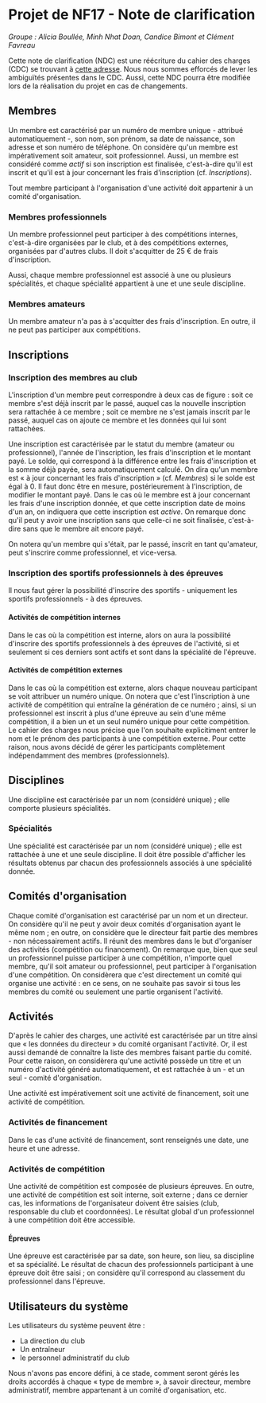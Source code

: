 # Projet de NF17 - Note de clarification
_Groupe : Alicia Boullée, Minh Nhat Doan, Candice Bimont et Clément Favreau_

Cette note de clarification (NDC) est une réécriture du cahier des charges (CDC) se trouvant à [cette adresse](https://librecours.net/projet/projets-19p-nx17/projets-19p-nx17_3.xhtml). Nous nous sommes efforcés de lever les ambiguïtés présentes dans le CDC. Aussi, cette NDC pourra être modifiée lors de la réalisation du projet en cas de changements.

## Membres
Un membre est caractérisé par un numéro de membre unique - attribué automatiquement -, son nom, son prénom, sa date de naissance, son adresse et son numéro de téléphone.
On considère qu'un membre est impérativement soit amateur, soit professionnel.
Aussi, un membre est considéré comme *actif* si son inscription est finalisée, c'est-à-dire qu'il est inscrit et qu'il est à jour concernant les frais d'inscription (cf. _Inscriptions_).

Tout membre participant à l'organisation d'une activité doit appartenir à un comité d'organisation.

### Membres professionnels
Un membre professionnel peut participer à des compétitions internes, c'est-à-dire organisées par le club, et à des compétitions externes, organisées par d'autres clubs. Il doit s'acquitter de 25 € de frais d'inscription.

Aussi, chaque membre professionnel est associé à une ou plusieurs spécialités, et chaque spécialité appartient à une et une seule discipline.


### Membres amateurs
Un membre amateur n'a pas à s'acquitter des frais d'inscription. En outre, il ne peut pas participer aux compétitions.

## Inscriptions

### Inscription des membres au club
L'inscription d'un membre peut correspondre à deux cas de figure : soit ce membre s'est déjà inscrit par le passé, auquel cas la nouvelle inscription sera rattachée à ce membre ; soit ce membre ne s'est jamais inscrit par le passé, auquel cas on ajoute ce membre et les données qui lui sont rattachées.

Une inscription est caractérisée par le statut du membre (amateur ou professionnel), l'année de l'inscription, les frais d'inscription et le montant payé. Le solde, qui correspond à la différence entre les frais d'inscription et la somme déjà payée, sera automatiquement calculé. On dira qu'un membre est « à jour concernant les frais d'inscription » (cf. *Membres*) si le solde est égal à 0. Il faut donc être en mesure, postérieurement à l'inscription, de modifier le montant payé. Dans le cas où le membre est à jour concernant les frais d'une inscription donnée, et que cette inscription date de moins d'un an, on indiquera que cette inscription est *active*. On remarque donc qu'il peut y avoir une inscription sans que celle-ci ne soit finalisée, c'est-à-dire sans que le membre ait encore payé. 

On notera qu'un membre qui s'était, par le passé, inscrit en tant qu'amateur, peut s'inscrire comme professionnel, et vice-versa.

### Inscription des sportifs professionnels à des épreuves
Il nous faut gérer la possibilité d'inscrire des sportifs - uniquement les sportifs professionnels - à des épreuves.
#### Activités de compétition internes
Dans le cas où la compétition est interne, alors on aura la possibilité d'inscrire des sportifs professionnels à des épreuves de l'activité, si et seulement si ces derniers sont actifs et sont dans la spécialité de l'épreuve.
#### Activités de compétition externes
Dans le cas où la compétition est externe, alors chaque nouveau participant se voit attribuer un numéro unique. On notera que c'est l'inscription à une activité de compétition qui entraîne la génération de ce numéro ; ainsi, si un professionnel est inscrit à plus d'une épreuve au sein d'une même compétition, il a bien un et un seul numéro unique pour cette compétition. Le cahier des charges nous précise que l'on souhaite explicitiment entrer le nom et le prénom des participants à une compétition externe. Pour cette raison, nous avons décidé de gérer les participants complètement indépendamment des membres (professionnels).

## Disciplines
Une discipline est caractérisée par un nom (considéré unique) ; elle comporte plusieurs spécialités.

### Spécialités
Une spécialité est caractérisée par un nom (considéré unique) ; elle est rattachée à une et une seule discipline. Il doit être possible d'afficher les résultats obtenus par chacun des professionnels associés à une spécialité donnée.

## Comités d'organisation
Chaque comité d'organisation est caractérisé par un nom et un directeur. On considère qu'il ne peut y avoir deux comités d'organisation ayant le même nom ; en outre, on considère que le directeur fait partie des membres - non nécessairement actifs. Il réunit des membres dans le but d'organiser des activités (compétition ou financement). On remarque que, bien que seul un professionnel puisse participer à une compétition, n'importe quel membre, qu'il soit amateur ou professionnel, peut participer à l'organisation d'une compétition. On considèrera que c'est directement un comité qui organise une activité : en ce sens, on ne souhaite pas savoir si tous les membres du comité ou seulement une partie organisent l'activité. 

## Activités
D'après le cahier des charges, une activité est caractérisée par un titre ainsi que « les données du directeur » du comité organisant l'activité. Or, il est aussi demandé de connaître la liste des membres faisant partie du comité. Pour cette raison, on considèrera qu'une activité possède un titre et un numéro d'activité généré automatiquement, et est rattachée à un - et un seul - comité d'organisation.

Une activité est impérativement soit une activité de financement, soit une activité de compétition.

### Activités de financement
Dans le cas d'une activité de financement, sont renseignés une date, une heure et une adresse.
### Activités de compétition
Une activité de compétition est composée de plusieurs épreuves.
En outre, une activité de compétition est soit interne, soit externe ; dans ce dernier cas, les informations de l'organisateur doivent être saisies (club, responsable du club et coordonnées). Le résultat global d'un professionnel à une compétition doit être accessible.
#### Épreuves
Une épreuve est caractérisée par sa date, son heure, son lieu, sa discipline et sa spécialité. Le résultat de chacun des professionnels participant à une épreuve doit être saisi ; on considère qu'il correspond au classement du professionnel dans l'épreuve.

## Utilisateurs du système
Les utilisateurs du système peuvent être :
* La direction du club
* Un entraîneur 
* le personnel administratif du club

Nous n'avons pas encore défini, à ce stade, comment seront gérés les droits accordés à chaque « type de membre », à savoir directeur, membre administratif, membre appartenant à un comité d'organisation, etc.
